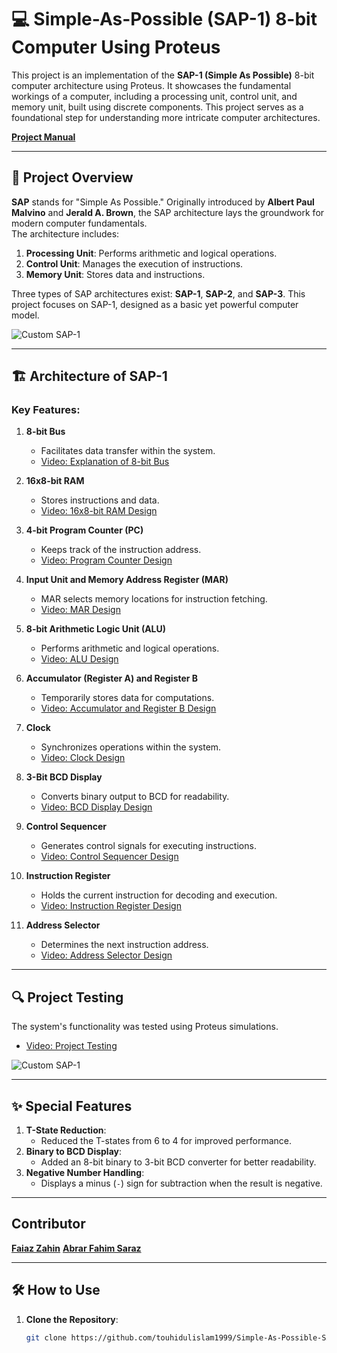 # 💻 Simple-As-Possible (SAP-1) 8-bit Computer Using Proteus

This project is an implementation of the **SAP-1 (Simple As Possible)** 8-bit computer architecture using Proteus. It showcases the fundamental workings of a computer, including a processing unit, control unit, and memory unit, built using discrete components. This project serves as a foundational step for understanding more intricate computer architectures.

**[Project Manual](https://github.com/touhidulislam1999/Simple-As-Possible-SAP-8-bit-computer-using-Proteus/blob/main/SAP%20Project%20Manual.pdf)**

---

## 📜 **Project Overview**
**SAP** stands for "Simple As Possible." Originally introduced by **Albert Paul Malvino** and **Jerald A. Brown**, the SAP architecture lays the groundwork for modern computer fundamentals.  
The architecture includes:
1. **Processing Unit**: Performs arithmetic and logical operations.
2. **Control Unit**: Manages the execution of instructions.
3. **Memory Unit**: Stores data and instructions.

Three types of SAP architectures exist: **SAP-1**, **SAP-2**, and **SAP-3**. This project focuses on SAP-1, designed as a basic yet powerful computer model.

![Custom SAP-1](https://github.com/touhidulislam1999/Simple-As-Possible-SAP-8-bit-computer-using-Proteus/assets/97190512/f910d98d-06e7-4b29-bac1-4e57aa433802)

---

## 🏗️ **Architecture of SAP-1**

### Key Features:
1. **8-bit Bus**
   - Facilitates data transfer within the system.
   - [Video: Explanation of 8-bit Bus](https://youtu.be/dWdzywzoWck?si=vOc8VBNcO41z5CF-)

2. **16x8-bit RAM**
   - Stores instructions and data.
   - [Video: 16x8-bit RAM Design](https://www.youtube.com/watch?v=dWdzywzoWck&list=PLk4sSigu0N0W4v755N_O6Jk1WWrfWIGgm&index=6)

3. **4-bit Program Counter (PC)**
   - Keeps track of the instruction address.
   - [Video: Program Counter Design](https://www.youtube.com/watch?v=SFzbYKfyu8w&list=PLk4sSigu0N0W4v755N_O6Jk1WWrfWIGgm&index=3)

4. **Input Unit and Memory Address Register (MAR)**
   - MAR selects memory locations for instruction fetching.
   - [Video: MAR Design](https://www.youtube.com/watch?v=DHD99TvLEVA&list=PLk4sSigu0N0W4v755N_O6Jk1WWrfWIGgm&index=2)

5. **8-bit Arithmetic Logic Unit (ALU)**
   - Performs arithmetic and logical operations.
   - [Video: ALU Design](https://www.youtube.com/watch?v=jLDd3z0XFQw&list=PLk4sSigu0N0W4v755N_O6Jk1WWrfWIGgm&index=11)

6. **Accumulator (Register A) and Register B**
   - Temporarily stores data for computations.
   - [Video: Accumulator and Register B Design](https://www.youtube.com/watch?v=WmYglyEPKCw&list=PLk4sSigu0N0W4v755N_O6Jk1WWrfWIGgm&index=8)

7. **Clock**
   - Synchronizes operations within the system.
   - [Video: Clock Design](https://www.youtube.com/watch?v=XizNo5aafIs&list=PLk4sSigu0N0W4v755N_O6Jk1WWrfWIGgm&index=4)

8. **3-Bit BCD Display**
   - Converts binary output to BCD for readability.
   - [Video: BCD Display Design](https://www.youtube.com/watch?v=V7LNtxWiSOc&list=PLk4sSigu0N0W4v755N_O6Jk1WWrfWIGgm&index=12)

9. **Control Sequencer**
   - Generates control signals for executing instructions.
   - [Video: Control Sequencer Design](https://www.youtube.com/watch?v=iVXcBfx2rIM&list=PLk4sSigu0N0W4v755N_O6Jk1WWrfWIGgm&index=9)

10. **Instruction Register**
    - Holds the current instruction for decoding and execution.
    - [Video: Instruction Register Design](https://www.youtube.com/watch?v=ychcl_FOTmM&list=PLk4sSigu0N0W4v755N_O6Jk1WWrfWIGgm&index=7)

11. **Address Selector**
    - Determines the next instruction address.
    - [Video: Address Selector Design](https://www.youtube.com/watch?v=X5iI_aPhi5c&list=PLk4sSigu0N0W4v755N_O6Jk1WWrfWIGgm&index=5)

---

## 🔍 **Project Testing**
The system's functionality was tested using Proteus simulations.
- [Video: Project Testing](https://www.youtube.com/watch?v=kuD-TO59JPA&list=PLk4sSigu0N0W4v755N_O6Jk1WWrfWIGgm&index=13)

![Custom SAP-1](https://github.com/touhidulislam1999/Simple-As-Possible-SAP-8-bit-computer-using-Proteus/assets/97190512/f249a9df-d2e8-412b-b63b-1a6185b33dc6)

---

## ✨ **Special Features**
1. **T-State Reduction**:
   - Reduced the T-states from 6 to 4 for improved performance.
2. **Binary to BCD Display**:
   - Added an 8-bit binary to 3-bit BCD converter for better readability.
3. **Negative Number Handling**:
   - Displays a minus (`-`) sign for subtraction when the result is negative.

---

## **Contributor**
**[Faiaz Zahin](https://github.com/fzn011)**
**[Abrar Fahim Saraz](https://github.com/abrarfahimsaraz)**

---

## 🛠️ **How to Use**
1. **Clone the Repository**:
   ```bash
   git clone https://github.com/touhidulislam1999/Simple-As-Possible-SAP-8-bit-computer-using-Proteus.git
